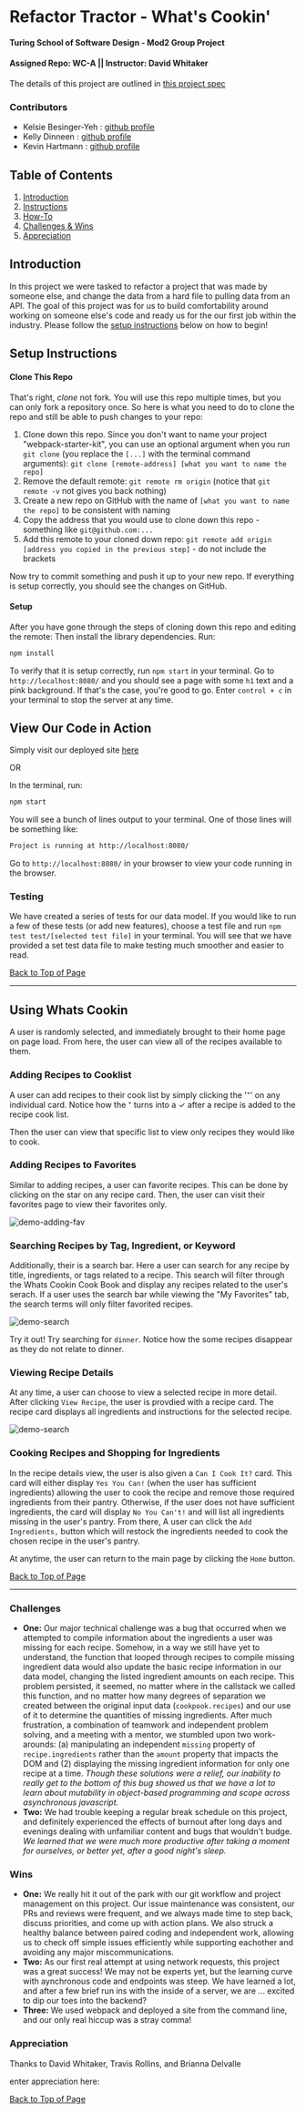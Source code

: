 # Refactor Tractor - What's Cookin'
#### Turing School of Software Design - Mod2 Group Project
#### Assigned Repo: WC-A  || Instructor: David Whitaker

The details of this project are outlined in [this project spec](https://frontend.turing.io/projects/module-2/refactor-tractor-wc.html)

### Contributors
- Kelsie Besinger-Yeh : [github profile](https://github.com/kelsiebesingeryeh)
- Kelly Dinneen : [github profile](https://github.com/kellydinneen)
- Kevin Hartmann : [github profile](https://github.com/kevinhartmann23)

## Table of Contents
1. [Introduction](#introduction)
2. [Instructions](#setup-instructions)
3. [How-To](#using-whats-cookin)
4. [Challenges & Wins](#challenges-&-wins)
5. [Appreciation](#appreciation)

## Introduction
  In this project we were tasked to refactor a project that was made by someone else, and change the data from a hard file to pulling data from an API. The goal of this project was for us to build comfortability around working on someone else's code and ready us for the our first job within the industry. Please follow the [setup instructions](#setup-instructions) below on how to begin!

## Setup Instructions

#### Clone This Repo

That's right, _clone_ not fork. You will use this repo multiple times, but you can only fork a repository once. So here is what you need to do to clone the repo and still be able to push changes to your repo:

1. Clone down this repo. Since you don't want to name your project "webpack-starter-kit", you can use an optional argument when you run `git clone` (you replace the `[...]` with the terminal command arguments): `git clone [remote-address] [what you want to name the repo]`
1. Remove the default remote: `git remote rm origin` (notice that `git remote -v` not gives you back nothing)
1. Create a new repo on GitHub with the name of `[what you want to name the repo]` to be consistent with naming
1. Copy the address that you would use to clone down this repo - something like `git@github.com:...`
1. Add this remote to your cloned down repo: `git remote add origin [address you copied in the previous step]` - do not include the brackets

Now try to commit something and push it up to your new repo. If everything is setup correctly, you should see the changes on GitHub.

#### Setup

After you have gone through the steps of cloning down this repo and editing the remote:
Then install the library dependencies. Run:

```bash
npm install
```

To verify that it is setup correctly, run `npm start` in your terminal. Go to `http://localhost:8080/` and you should see a page with some `h1` text and a pink background. If that's the case, you're good to go. Enter `control + c` in your terminal to stop the server at any time.

## View Our Code in Action
Simply visit our deployed site [here]()

OR

In the terminal, run:

```bash
npm start
```

You will see a bunch of lines output to your terminal. One of those lines will be something like:

```bash
Project is running at http://localhost:8080/
```

Go to `http://localhost:8080/` in your browser to view your code running in the browser.

### Testing

We have created a series of tests for our data model. If you would like to run a few of these tests (or add new features), choose a test file and run `npm test test/[selected test file]` in your terminal.
You will see that we have provided a set test data file to make testing much smoother and easier to read.

[Back to Top of Page](#table-of-contents)

---

## Using Whats Cookin
A user is randomly selected, and immediately brought to their home page on page load. From here, the user can view all of the recipes available to them.

### Adding Recipes to Cooklist
A user can add recipes to their cook list by simply clicking the '⁺' on any individual card. Notice how the ⁺ turns into a ✓ after a recipe is added to the recipe cook list.

Then the user can view that specific list to view only recipes they would like to cook.

### Adding Recipes to Favorites
Similar to adding recipes, a user can favorite recipes. This can be done by clicking on the star on any recipe card. Then, the user can visit their favorites page to view their favorites only.

![demo-adding-fav](https://media.giphy.com/media/3U7PdzLzDAvCUsTLno/giphy.gif)


### Searching Recipes by Tag, Ingredient, or Keyword
Additionally, their is a search bar. Here a user can search for any recipe by title, ingredients, or tags related to a recipe. This search will filter through the Whats Cookin Cook Book and display any recipes related to the user's serach. If a user uses the search bar while viewing the "My Favorites" tab, the search terms will only filter favorited recipes.

![demo-search](https://media.giphy.com/media/xkQ20nfeZtgXFS8ub7/giphy.gif)

Try it out! Try searching for `dinner`. Notice how the some recipes disappear as they do not relate to dinner.

### Viewing Recipe Details
At any time, a user can choose to view a selected recipe in more detail. After clicking `View Recipe`, the user is provdied with a recipe card. The recipe card displays all ingredients and instructions for the selected recipe.

![demo-search](https://media.giphy.com/media/paymxPquLba1ulgefm/giphy.gif)

### Cooking Recipes and Shopping for Ingredients
In the recipe details view, the user is also given a `Can I Cook It?` card. This card will either display `Yes You Can!` (when the user has sufficient ingredients) allowing the user to cook the recipe and remove those required ingredients from their pantry. Otherwise, if the user does not have sufficient ingredients, the card will display `No You Can't!` and will list all ingredients missing in the user's pantry. From there, A user can click the `Add Ingredients,` button which will restock the ingredients needed to cook the chosen recipe in the user's pantry.

At anytime, the user can return to the main page by clicking the `Home` button.

[Back to Top of Page](#table-of-contents)

---

### Challenges
- **One:** Our major technical challenge was a bug that occurred when we attempted to compile information about the ingredients a user was missing for each recipe. Somehow, in a way we still have yet to understand, the function that looped through recipes to compile missing ingredient data would also update the basic recipe information in our data model, changing the listed ingredient amounts on each recipe. This problem persisted, it seemed, no matter where in the callstack we called this function, and no matter how many degrees of separation we created between the original input data (`cookpook.recipes`) and our use of it to determine the quantities of missing ingredients. After much frustration, a combination of teamwork and independent problem solving, and a meeting with a mentor, we stumbled upon two work-arounds: (a) manipulating an independent `missing` property of `recipe.ingredients` rather than the `amount` property that impacts the DOM and (2) displaying the missing ingredient information for only one recipe at a time. *Though these solutions were a relief, our inability to really get to the bottom of this bug showed us that we have a lot to learn about mutability in object-based programming and scope across asynchronous javascript.*
- **Two:** We had trouble keeping a regular break schedule on this project, and definitely experienced the effects of burnout after long days and evenings dealing with unfamiliar content and bugs that wouldn't budge. *We learned that we were much more productive after taking a moment for ourselves, or better yet, after a good night's sleep.*

### Wins
- **One:** We really hit it out of the park with our git workflow and project management on this project. Our issue maintenance was consistent, our PRs and reviews were frequent, and we always made time to step back, discuss priorities, and come up with action plans. We also struck a healthy balance between paired coding and independent work, allowing us to check off simple issues efficiently while supporting eachother and avoiding any major miscommunications.
- **Two:** As our first real attempt at using network requests, this project was a great success! We may not be experts yet, but the learning curve with aynchronous code and endpoints was steep. We have learned a lot, and after a few brief run ins with the inside of a server, we are ... excited to dip our toes into the backend?
- **Three:** We used webpack and deployed a site from the command line, and our only real hiccup was a stray comma!

### Appreciation
Thanks to David Whitaker, Travis Rollins, and Brianna Delvalle

enter appreciation here:


[Back to Top of Page](#table-of-contents)

<!-- ## Deploying to GitHub Pages

_If you are finished with the functionality and testing of your project_, then you can consider deploying your project to the web! This way anyone can play it without cloning down your repo.

[GitHub Pages](https://pages.github.com/) is a great way to deploy your project to the web. Don't worry about this until your project is free of bugs and well tested!

If you _are_ done, you can follow [this procedure](./gh-pages-procedure.md) to get your project live on GitHub Pages. -->
